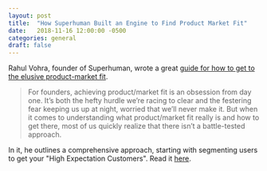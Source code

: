 ```yaml
---
layout: post
title:  "How Superhuman Built an Engine to Find Product Market Fit"
date:   2018-11-16 12:00:00 -0500
categories: general 
draft: false
---
```


Rahul Vohra, founder of Superhuman, wrote a great [guide for how to get to the elusive product-market fit](https://firstround.com/review/how-superhuman-built-an-engine-to-find-product-market-fit/). 

> For founders, achieving product/market fit is an obsession from day one. It’s both the hefty hurdle we’re racing to clear and the festering fear keeping us up at night, worried that we’ll never make it. But when it comes to understanding what product/market fit really is and how to get there, most of us quickly realize that there isn’t a battle-tested approach.

In it, he outlines a comprehensive approach, starting with segmenting users to get your "High Expectation Customers". Read it [here](https://firstround.com/review/how-superhuman-built-an-engine-to-find-product-market-fit/).